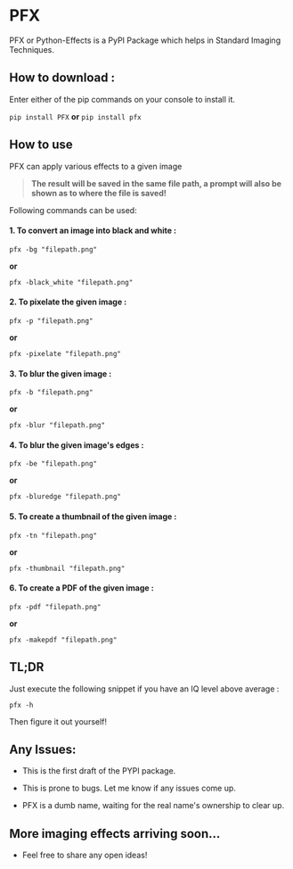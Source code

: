# PFX
PFX or Python-Effects is a PyPI Package which helps in Standard Imaging Techniques.

## How to download :
Enter either of the pip commands on your console to install it.

`pip install PFX`  **or**  `pip install pfx`


## How to use
PFX can apply various effects to a given image

> **The result will be saved in the same file path, a prompt will also be shown as to where the file is saved!**

Following commands can be used:

#### 1. To convert an image into black and white :
```
pfx -bg "filepath.png"
```
**or**
```
pfx -black_white "filepath.png"
```

#### 2. To pixelate the given image :
```
pfx -p "filepath.png"
```
**or**
```
pfx -pixelate "filepath.png"
```
#### 3. To blur the given image :
```
pfx -b "filepath.png"
```
**or**
```
pfx -blur "filepath.png"
```
#### 4. To blur the given image's edges :
```
pfx -be "filepath.png"
```
**or**
```
pfx -bluredge "filepath.png"
```
#### 5. To create a thumbnail of the given image :
```
pfx -tn "filepath.png"
```
**or**
```
pfx -thumbnail "filepath.png"
```
#### 6. To create a PDF of the given image :
```
pfx -pdf "filepath.png"
```
**or**
```
pfx -makepdf "filepath.png"
```
## TL;DR 
Just execute the following snippet if you have an IQ level above average :
```
pfx -h
```
Then figure it out yourself!
## Any Issues:
- This is the first draft of the PYPI package.

- This is prone to bugs. Let me know if any issues come up.

- PFX is a dumb name, waiting for the real name's ownership to clear up.
## More imaging effects arriving soon...
- Feel free to share any open ideas!

